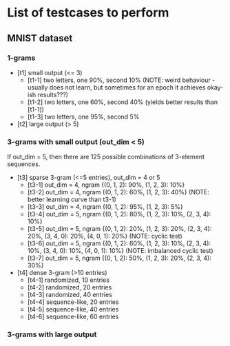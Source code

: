# List of testcases to perform

## MNIST dataset

### 1-grams

- [t1] small output (<= 3)
    - [t1-1] two letters, one 90%, second 10% (NOTE: weird behaviour - usually does not learn, but sometimes for an epoch it achieves okay-ish results???)
    - [t1-2] two letters, one 60%, second 40% (yields better results than [t1-1])
    - [t1-3] two letters, one 95%, second 5%
- [t2] large output (> 5)

### 3-grams with small output (out_dim < 5)

If out_dim = 5, then there are 125 possible combinations of 3-element sequences.

- [t3] sparse 3-gram (<=5 entries), out_dim = 4 or 5
    - [t3-1] out_dim = 4, ngram {(0, 1, 2): 90%, (1, 2, 3): 10%}
    - [t3-2] out_dim = 4, ngram {(0, 1, 2): 60%, (1, 2, 3): 40%} (NOTE: better learning curve than t3-1)
    - [t3-3] out_dim = 4, ngram {(0, 1, 2): 95%, (1, 2, 3): 5%}
    - [t3-4] out_dim = 5, ngram {(0, 1, 2): 80%, (1, 2, 3): 10%, (2, 3, 4): 10%}
    - [t3-5] out_dim = 5, ngram {(0, 1, 2): 20%, (1, 2, 3): 20%, (2, 3, 4): 20%, (3, 4, 0): 20%, (4, 0, 1): 20%} (NOTE: cyclic test)
    - [t3-6] out_dim = 5, ngram {(0, 1, 2): 60%, (1, 2, 3): 10%, (2, 3, 4): 10%, (3, 4, 0): 10%, (4, 0, 1): 10%} (NOTE: imbalanced cyclic test)
    - [t3-7] out_dim = 5, ngram {(0, 1, 2): 50%, (1, 2, 3): 20%, (2, 3, 4): 30%}
- [t4] dense 3-gram (>10 entries)
    - [t4-1] randomized, 10 entries
    - [t4-2] randomized, 20 entries
    - [t4-3] randomized, 40 entries
    - [t4-4] sequence-like, 20 entries
    - [t4-5] sequence-like, 40 entries
    - [t4-6] sequence-like, 60 entries

### 3-grams with large output
